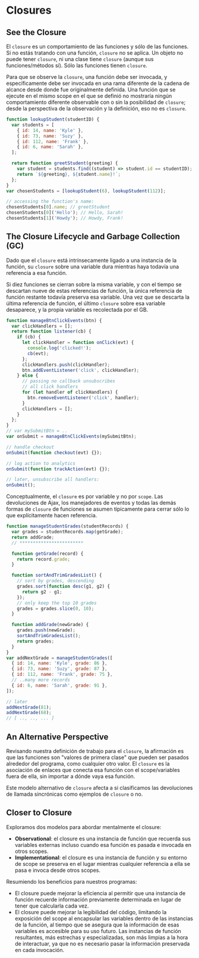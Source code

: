 # Closures

## See the Closure

El `closure` es un comportamiento de las funciones y sólo de las funciones. Si no estás tratando con una función, `closure` no se aplica. Un objeto no puede tener `closure`, ni una clase tiene `closure` (aunque sus funciones/métodos sí). Sólo las funciones tienen `closure`.

Para que se observe la `closure`, una función debe ser invocada, y específicamente debe ser invocada en una rama diferente de la cadena de alcance desde donde fue originalmente definida. Una función que se ejecute en el mismo scope en el que se definió no mostraría ningún comportamiento diferente observable con o sin la posibilidad de `closure`; desde la perspectiva de la observación y la definición, eso no es `closure`.

```javascript
function lookupStudent(studentID) {
  var students = [
    { id: 14, name: 'Kyle' },
    { id: 73, name: 'Suzy' },
    { id: 112, name: 'Frank' },
    { id: 6, name: 'Sarah' },
  ];

  return function greetStudent(greeting) {
    var student = students.find((student) => student.id == studentID);
    return `${greeting}, ${student.name}!`;
  };
}
var chosenStudents = [lookupStudent(6), lookupStudent(112)];

// accessing the function's name:
chosenStudents[0].name; // greetStudent
chosenStudents[0]('Hello'); // Hello, Sarah!
chosenStudents[1]('Howdy'); // Howdy, Frank!
```

## The Closure Lifecycle and Garbage Collection (GC)

Dado que el `closure` está intrínsecamente ligado a una instancia de la función, su `closure` sobre una variable dura mientras haya todavía una referencia a esa función.

Si diez funciones se cierran sobre la misma variable, y con el tiempo se descartan nueve de estas referencias de función, la única referencia de función restante todavía preserva esa variable. Una vez que se descarta la última referencia de función, el último `closure` sobre esa variable desaparece, y la propia variable es recolectada por el GB.

```javascript
function manageBtnClickEvents(btn) {
  var clickHandlers = [];
  return function listener(cb) {
    if (cb) {
      let clickHandler = function onClick(evt) {
        console.log('clicked!');
        cb(evt);
      };
      clickHandlers.push(clickHandler);
      btn.addEventListener('click', clickHandler);
    } else {
      // passing no callback unsubscribes
      // all click handlers
      for (let handler of clickHandlers) {
        btn.removeEventListener('click', handler);
      }
      clickHandlers = [];
    }
  };
}
// var mySubmitBtn = ..
var onSubmit = manageBtnClickEvents(mySubmitBtn);

// handle checkout
onSubmit(function checkout(evt) {});

// log action to analytics
onSubmit(function trackAction(evt) {});

// later, unsubscribe all handlers:
onSubmit();
```

Conceptualmente, el `closure` es por variable y no por `scope`. Las devoluciones de Ajax, los manejadores de eventos y todas las demás formas de `closure` de funciones se asumen típicamente para cerrar sólo lo que explícitamente hacen referencia.

```javascript
function manageStudentGrades(studentRecords) {
  var grades = studentRecords.map(getGrade);
  return addGrade;
  // ************************

  function getGrade(record) {
    return record.grade;
  }

  function sortAndTrimGradesList() {
    // sort by grades, descending
    grades.sort(function desc(g1, g2) {
      return g2 - g1;
    });
    // only keep the top 10 grades
    grades = grades.slice(0, 10);
  }

  function addGrade(newGrade) {
    grades.push(newGrade);
    sortAndTrimGradesList();
    return grades;
  }
}
var addNextGrade = manageStudentGrades([
  { id: 14, name: 'Kyle', grade: 86 },
  { id: 73, name: 'Suzy', grade: 87 },
  { id: 112, name: 'Frank', grade: 75 },
  // ..many more records
  { id: 6, name: 'Sarah', grade: 91 },
]);

// later
addNextGrade(81);
addNextGrade(68);
// [ .., .., ... ]
```

## An Alternative Perspective

Revisando nuestra definición de trabajo para el `closure`, la afirmación es que las funciones son "valores de primera clase" que pueden ser pasados alrededor del programa, como cualquier otro valor. El `closure` es la asociación de enlaces que conecta esa función con el scope/variables fuera de ella, sin importar a dónde vaya esa función.

Este modelo alternativo de `closure` afecta a si clasificamos las devoluciones de llamada sincrónicas como ejemplos de `closure` o no.

## Closer to Closure

Exploramos dos modelos para abordar mentalmente el closure:

- **Observational**: el closure es una instancia de función que recuerda sus variables externas incluso cuando esa función es pasada e invocada en otros scopes.
- **Implementational**: el closure es una instancia de función y su entorno de scope se preserva en el lugar mientras cualquier referencia a ella se pasa e invoca desde otros scopes.

Resumiendo los beneficios para nuestros programas:

- El closure puede mejorar la eficiencia al permitir que una instancia de función recuerde información previamente determinada en lugar de tener que calcularla cada vez.
- El closure puede mejorar la legibilidad del código, limitando la exposición del scope al encapsular las variables dentro de las instancias de la función, al tiempo que se asegura que la información de esas variables es accesible para su uso futuro. Las instancias de función resultantes, más estrechas y especializadas, son más limpias a la hora de interactuar, ya que no es necesario pasar la información preservada en cada invocación.
